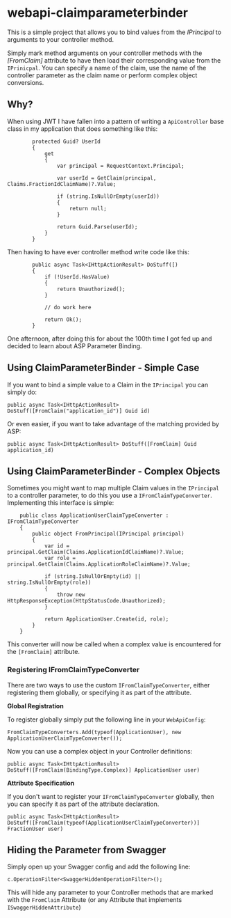 
# webapi-claimparameterbinder

This is a simple project that allows you to bind values from the *IPrincipal* to arguments to your controller method.

Simply mark method arguments on your controller methods with the *[FromClaim]* attribute to have then load their corresponding value from the ```IPrinicpal```. You can specify a name of the claim, use the name of the controller parameter as the claim name or perform complex object conversions.


## Why?

When using JWT I have fallen into a pattern of writing a ```ApiController``` base class in my application that does something like this:

```
        protected Guid? UserId
        {
            get
            {
                var principal = RequestContext.Principal;

                var userId = GetClaim(principal, Claims.FractionIdClaimName)?.Value;

                if (string.IsNullOrEmpty(userId))
                {
                    return null;
                }

                return Guid.Parse(userId);
            }
        }
```

Then having to have ever controller method write code like this:

```
        public async Task<IHttpActionResult> DoStuff([)
        {
            if (!UserId.HasValue)
            {
                return Unauthorized();
            }

            // do work here

            return Ok();
        }
```

One afternoon, after doing this for about the 100th time I got fed up and decided to learn about ASP Parameter Binding.



## Using ClaimParameterBinder - Simple Case

If you want to bind a simple value to a Claim in the ```IPrincipal``` you can simply do:

```
public async Task<IHttpActionResult> DoStuff([FromClaim("application_id")] Guid id)
```

Or even easier, if you want to take advantage of the matching provided by ASP:

```
public async Task<IHttpActionResult> DoStuff([FromClaim] Guid application_id)
```

## Using ClaimParameterBinder - Complex Objects

Sometimes you might want to map multiple Claim values in the ```IPrincipal``` to a controller parameter, to do this you use a ```IFromClaimTypeConverter```. Implementing this interface is simple:

```
    public class ApplicationUserClaimTypeConverter : IFromClaimTypeConverter
    {
        public object FromPrincipal(IPrincipal principal)
        {
            var id = principal.GetClaim(Claims.ApplicationIdClaimName)?.Value;
            var role = principal.GetClaim(Claims.ApplicationRoleClaimName)?.Value;

            if (string.IsNullOrEmpty(id) || string.IsNullOrEmpty(role))
            {
                throw new HttpResponseException(HttpStatusCode.Unauthorized);
            }

            return ApplicationUser.Create(id, role);
        }
    }
```

This converter will now be called when a complex value is encountered for the ```[FromClaim]``` attribute.

### Registering IFromClaimTypeConverter

There are two ways to use the custom ```IFromClaimTypeConverter```, either registering them globally, or specifying it as part of the attribute.

**Global Registration**

To register globally simply put the following line in your ```WebApiConfig```:

```
FromClaimTypeConverters.Add(typeof(ApplicationUser), new ApplicationUserClaimTypeConverter());
```

Now you can use a complex object in your Controller definitions:

```
public async Task<IHttpActionResult> DoStuff([FromClaim(BindingType.Complex)] ApplicationUser user)
```

**Attribute Specification**

If you don't want to register your ```IFromClaimTypeConverter``` globally, then you can specify it as part of the attribute declaration.

```
public async Task<IHttpActionResult> DoStuff([FromClaim(typeof(ApplicationUserClaimTypeConverter))] FractionUser user)
```



## Hiding the Parameter from Swagger

Simply open up your Swagger config and add the following line:

```
c.OperationFilter<SwaggerHiddenOperationFilter>();
```

This will hide any parameter to your Controller methods that are marked with the ```FromClaim``` Attribute (or any Attribute that implements ```ISwaggerHiddenAttribute```)
